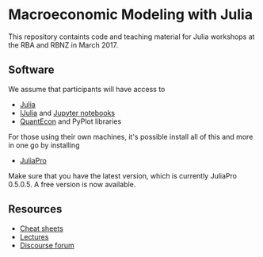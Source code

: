 
# Macroeconomic Modeling with Julia

This repository containts code and teaching material for Julia workshops at the RBA and RBNZ in March 2017.

## Software

We assume that participants will have access to 

* [Julia](http://julialang.org/)
* [IJulia](https://github.com/JuliaLang/IJulia.jl) and [Jupyter notebooks](https://jupyter.org/)
* [QuantEcon](https://quantecon.org/julia_index.html) and PyPlot libraries

For those using their own machines, it's possible install all of this and more in one go by installing 

* [JuliaPro](http://juliacomputing.com/products/juliapro.html)

Make sure that you have the latest version, which is currently JuliaPro
0.5.0.5.  A free version is now available.  


## Resources

* [Cheat sheets](http://cheatsheets.quantecon.org/)
* [Lectures](http://lectures.quantecon.org/)
* [Discourse forum](http://discourse.quantecon.org/)

